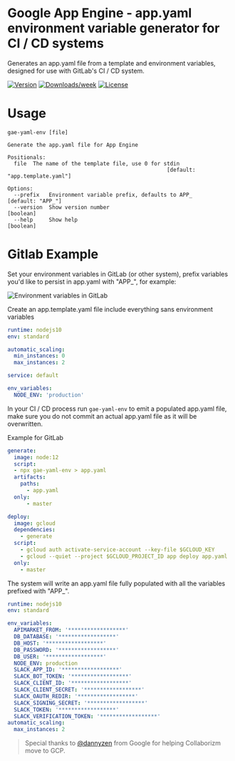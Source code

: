 # Google App Engine - app.yaml environment variable generator for CI / CD systems

Generates an app.yaml file from a template and environment variables, designed for use with GitLab's CI / CD system.

[![Version](https://img.shields.io/npm/v/gae-yaml-env.svg)](https://npmjs.org/package/gae-yaml-env)
[![Downloads/week](https://img.shields.io/npm/dw/gae-yaml-env.svg)](https://npmjs.org/package/gae-yaml-env)
[![License](https://img.shields.io/npm/l/gae-yaml-env.svg)](https://github.com/code/gae-yaml-env/blob/master/package.json)

# Usage

```
gae-yaml-env [file]

Generate the app.yaml file for App Engine

Positionals:
  file  The name of the template file, use 0 for stdin
                                                  [default: "app.template.yaml"]

Options:
  --prefix   Environment variable prefix, defaults to APP_     [default: "APP_"]
  --version  Show version number                                       [boolean]
  --help     Show help                                                 [boolean]
```

# Gitlab Example

Set your environment variables in GitLab (or other system), prefix variables you'd like to persist in app.yaml with "APP\_", for example:

![Environment variables in GitLab](https://gitlab.com/collaborizm-community/gae-appyaml-env-generate/uploads/a490e948a1f26f08d6cf77e180b826c6/image.png)

Create an app.template.yaml file include everything sans environment variables

```yaml
runtime: nodejs10
env: standard

automatic_scaling:
  min_instances: 0
  max_instances: 2

service: default

env_variables:
  NODE_ENV: 'production'
```

In your CI / CD process run `gae-yaml-env` to emit a populated app.yaml file, make sure you do not commit an actual app.yaml file as it will be overwritten.

Example for GitLab

```yaml
generate:
  image: node:12
  script:
  - npx gae-yaml-env > app.yaml
  artifacts:
    paths:
      - app.yaml
  only:
      - master

deploy:
  image: gcloud
  dependencies:
    - generate
  script:
    - gcloud auth activate-service-account --key-file $GCLOUD_KEY
    - gcloud --quiet --project $GCLOUD_PROJECT_ID app deploy app.yaml
  only:
    - master
```

The system will write an app.yaml file fully populated with all the variables prefixed with "APP\_".

```yaml
runtime: nodejs10
env: standard

env_variables:
  APIMARKET_FROM: '******************'
  DB_DATABASE: '******************'
  DB_HOST: '******************'
  DB_PASSWORD: '******************'
  DB_USER: '******************'
  NODE_ENV: production
  SLACK_APP_ID: '******************'
  SLACK_BOT_TOKEN: '******************'
  SLACK_CLIENT_ID: '******************'
  SLACK_CLIENT_SECRET: '******************'
  SLACK_OAUTH_REDIR: '******************'
  SLACK_SIGNING_SECRET: '******************'
  SLACK_TOKEN: '******************'
  SLACK_VERIFICATION_TOKEN: '******************'
automatic_scaling:
  max_instances: 2
```

> Special thanks to [@dannyzen](https://github.com/dannyzen) from Google for helping Collaborizm move to GCP.
